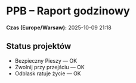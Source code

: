 # PPB – Raport godzinowy
**Czas (Europe/Warsaw):** 2025-10-09 21:18

## Status projektów
- Bezpieczny Pieszy — OK
- Zwolnij przy przejściu — OK
- Odblask ratuje życie — OK

